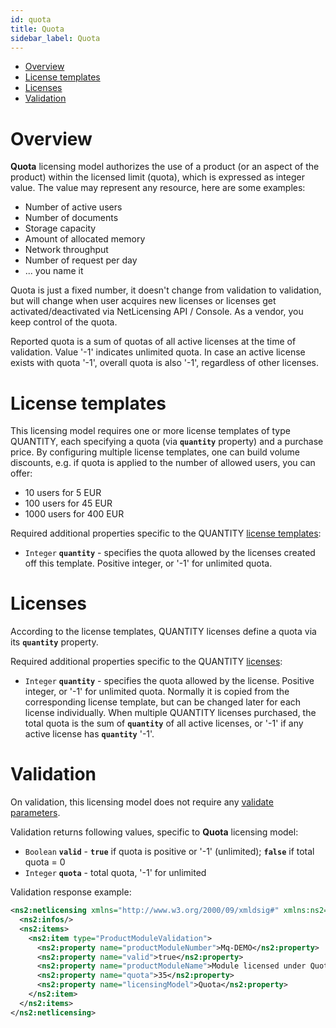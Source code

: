 ```yaml
---
id: quota
title: Quota
sidebar_label: Quota
---
```



-   [Overview](#Quota-Overview)
-   [License templates](#Quota-Licensetemplates)
-   [Licenses](#Quota-Licenses)
-   [Validation](#Quota-Validation)

Overview
========

**Quota** licensing model authorizes the use of a product (or an aspect of the product) within the licensed limit (quota), which is expressed as integer value. The value may represent any resource, here are some examples:

-   Number of active users
-   Number of documents
-   Storage capacity
-   Amount of allocated memory
-   Network throughput
-   Number of request per day
-   ... you name it

Quota is just a fixed number, it doesn't change from validation to validation, but will change when user acquires new licenses or licenses get activated/deactivated via NetLicensing API / Console. As a vendor, you keep control of the quota.

Reported quota is a sum of quotas of all active licenses at the time of validation. Value '-1' indicates unlimited quota. In case an active license exists with quota '-1', overall quota is also '-1', regardless of other licenses.

License templates
=================

This licensing model requires one or more license templates of type QUANTITY, each specifying a quota (via **`quantity`** property) and a purchase price. By configuring multiple license templates, one can build volume discounts, e.g. if quota is applied to the number of allowed users, you can offer:

-   10 users for 5 EUR
-   100 users for 45 EUR
-   1000 users for 400 EUR

Required additional properties specific to the QUANTITY [license templates](object-model#license-template):

-   `Integer` **`quantity`** - specifies the quota allowed by the licenses created off this template. Positive integer, or '-1' for unlimited quota.

Licenses
========

According to the license templates, QUANTITY licenses define a quota via its **`quantity`** property.

Required additional properties specific to the QUANTITY [licenses](object-model#license):

-   `Integer` **`quantity`** - specifies the quota allowed by the license. Positive integer, or '-1' for unlimited quota. Normally it is copied from the corresponding license template, but can be changed later for each license individually. When multiple QUANTITY licenses purchased, the total quota is the sum of **`quantity`** of all active licenses, or '-1' if any active license has **`quantity`** '-1'.

Validation
==========

On validation, this licensing model does not require any [validate parameters](licensee-services#validate-licensee).

Validation returns following values, specific to **Quota** licensing model:

-   `Boolean` **`valid`** - **`true`** if quota is positive or '-1' (unlimited); **`false`** if total quota = 0
-   `Integer` **`quota`** - total quota, '-1' for unlimited

Validation response example:

```xml
<ns2:netlicensing xmlns="http://www.w3.org/2000/09/xmldsig#" xmlns:ns2="http://netlicensing.labs64.com/schema/context" ttl="2020-03-12T19:56:47.297Z">
  <ns2:infos/>
  <ns2:items>
    <ns2:item type="ProductModuleValidation">
      <ns2:property name="productModuleNumber">Mq-DEMO</ns2:property>
      <ns2:property name="valid">true</ns2:property>
      <ns2:property name="productModuleName">Module licensed under Quota licensing model</ns2:property>
      <ns2:property name="quota">35</ns2:property>
      <ns2:property name="licensingModel">Quota</ns2:property>
    </ns2:item>
  </ns2:items>
</ns2:netlicensing>
```